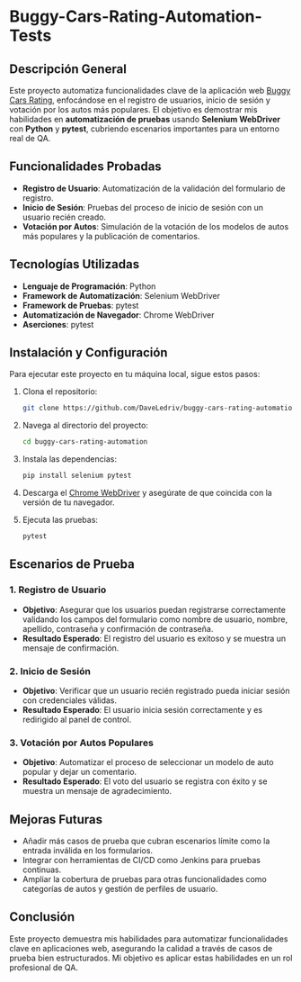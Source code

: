 # Buggy-Cars-Rating-Automation-Tests
## Descripción General

Este proyecto automatiza funcionalidades clave de la aplicación web [Buggy Cars Rating](https://buggy.justtestit.org), enfocándose en el registro de usuarios, inicio de sesión y votación por los autos más populares. El objetivo es demostrar mis habilidades en **automatización de pruebas** usando **Selenium WebDriver** con **Python** y **pytest**, cubriendo escenarios importantes para un entorno real de QA.

## Funcionalidades Probadas

- **Registro de Usuario**: Automatización de la validación del formulario de registro.
- **Inicio de Sesión**: Pruebas del proceso de inicio de sesión con un usuario recién creado.
- **Votación por Autos**: Simulación de la votación de los modelos de autos más populares y la publicación de comentarios.

## Tecnologías Utilizadas

- **Lenguaje de Programación**: Python 
- **Framework de Automatización**: Selenium WebDriver
- **Framework de Pruebas**: pytest
- **Automatización de Navegador**: Chrome WebDriver
- **Aserciones**: pytest

## Instalación y Configuración

Para ejecutar este proyecto en tu máquina local, sigue estos pasos:

1. Clona el repositorio:
    ```bash
    git clone https://github.com/DaveLedriv/buggy-cars-rating-automation.git
    ```
2. Navega al directorio del proyecto:
    ```bash
    cd buggy-cars-rating-automation
    ```
3. Instala las dependencias:
    ```bash
    pip install selenium pytest
    ```
4. Descarga el [Chrome WebDriver](https://sites.google.com/a/chromium.org/chromedriver/downloads) y asegúrate de que coincida con la versión de tu navegador.

5. Ejecuta las pruebas:
    ```bash
    pytest
    ```

## Escenarios de Prueba

### 1. Registro de Usuario
- **Objetivo**: Asegurar que los usuarios puedan registrarse correctamente validando los campos del formulario como nombre de usuario, nombre, apellido, contraseña y confirmación de contraseña.
- **Resultado Esperado**: El registro del usuario es exitoso y se muestra un mensaje de confirmación.

### 2. Inicio de Sesión
- **Objetivo**: Verificar que un usuario recién registrado pueda iniciar sesión con credenciales válidas.
- **Resultado Esperado**: El usuario inicia sesión correctamente y es redirigido al panel de control.

### 3. Votación por Autos Populares
- **Objetivo**: Automatizar el proceso de seleccionar un modelo de auto popular y dejar un comentario.
- **Resultado Esperado**: El voto del usuario se registra con éxito y se muestra un mensaje de agradecimiento.

## Mejoras Futuras
- Añadir más casos de prueba que cubran escenarios límite como la entrada inválida en los formularios.
- Integrar con herramientas de CI/CD como Jenkins para pruebas continuas.
- Ampliar la cobertura de pruebas para otras funcionalidades como categorías de autos y gestión de perfiles de usuario.

## Conclusión
Este proyecto demuestra mis habilidades para automatizar funcionalidades clave en aplicaciones web, asegurando la calidad a través de casos de prueba bien estructurados. Mi objetivo es aplicar estas habilidades en un rol profesional de QA.
